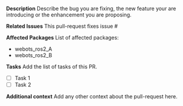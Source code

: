 **Description**
Describe the bug you are fixing, the new feature your are introducing or the enhancement you are proposing.

**Related Issues**
This pull-request fixes issue #

**Affected Packages**
List of affected packages:
  - webots_ros2_A
  - webots_ros2_B

**Tasks**
Add the list of tasks of this PR.
  - [ ] Task 1
  - [ ] Task 2

**Additional context**
Add any other context about the pull-request here.
